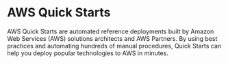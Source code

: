 # AWS Quick Starts

AWS Quick Starts are automated reference deployments built by Amazon Web Services (AWS) solutions architects and AWS Partners. By using best practices and automating hundreds of manual procedures, Quick Starts can help you deploy popular technologies to AWS in minutes.
